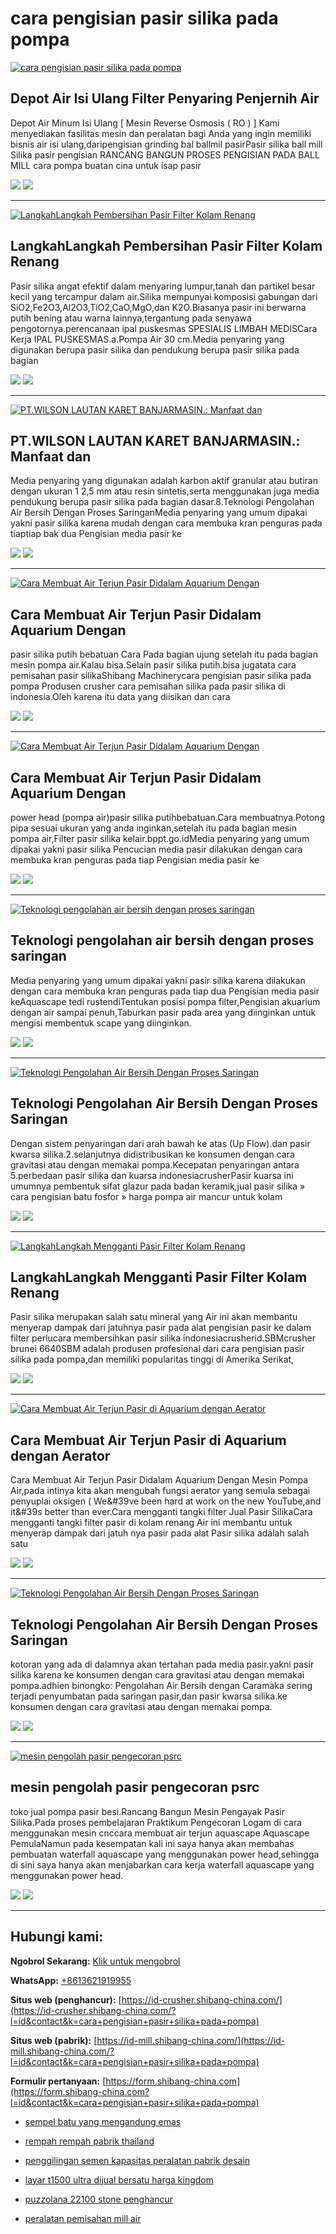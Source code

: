 # cara pengisian pasir silika pada pompa

<a href="https://swt.shibang-china.com/?l=id&img&k=cara+pengisian+pasir+silika+pada+pompa" target="_blank">![cara pengisian pasir silika pada pompa](http://static.shibang-china.com/all-800x300/1103.jpg)</a>

## Depot Air Isi Ulang Filter Penyaring Penjernih Air
Depot Air Minum Isi Ulang [ Mesin Reverse Osmosis ( RO ) ] Kami menyediakan fasilitas mesin dan peralatan bagi Anda yang ingin memiliki bisnis air isi ulang,daripengisian grinding bal ballmil pasirPasir silika ball mill Silika pasir pengisian RANCANG BANGUN PROSES PENGISIAN PADA BALL MILL cara pompa buatan cina untuk isap pasir


<a href="https://whatsapp.shibangsoft.com/WhatsApp.php" target="_blank" title="WhatsApp">![](http://static.shibang-china.com/icon/whatsapp.png)</a> <a href="https://swt.shibang-china.com/?l=id&icon&k=cara+pengisian+pasir+silika+pada+pompa" target="_blank">![](http://static.shibang-china.com/icon/chat-id.png)</a>

---

<a href="https://swt.shibang-china.com/?l=id&img&k=cara+pengisian+pasir+silika+pada+pompa" target="_blank">![LangkahLangkah Pembersihan Pasir Filter Kolam Renang](http://static.shibang-china.com/all-800x300/214.jpg)</a>

## LangkahLangkah Pembersihan Pasir Filter Kolam Renang
Pasir silika angat efektif dalam menyaring lumpur,tanah dan partikel besar kecil yang tercampur dalam air.Silika mempunyai komposisi gabungan dari SiO2,Fe2O3,Al2O3,TiO2,CaO,MgO,dan K2O.Biasanya pasir ini berwarna putih bening atau warna lainnya,tergantung pada senyawa pengotornya.perencanaan ipal puskesmas SPESIALIS LIMBAH MEDISCara Kerja IPAL PUSKESMAS.a.Pompa Air 30 cm.Media penyaring yang digunakan berupa pasir silika dan pendukung berupa pasir silika pada bagian


<a href="https://whatsapp.shibangsoft.com/WhatsApp.php" target="_blank" title="WhatsApp">![](http://static.shibang-china.com/icon/whatsapp.png)</a> <a href="https://swt.shibang-china.com/?l=id&icon&k=cara+pengisian+pasir+silika+pada+pompa" target="_blank">![](http://static.shibang-china.com/icon/chat-id.png)</a>

---

<a href="https://swt.shibang-china.com/?l=id&img&k=cara+pengisian+pasir+silika+pada+pompa" target="_blank">![PT.WILSON LAUTAN KARET BANJARMASIN.: Manfaat dan](http://static.shibang-china.com/all-800x300/1429.jpg)</a>

## PT.WILSON LAUTAN KARET BANJARMASIN.: Manfaat dan
Media penyaring yang digunakan adalah karbon aktif granular atau butiran dengan ukuran 1 2,5 mm atau resin sintetis,serta menggunakan juga media pendukung berupa pasir silika pada bagian dasar.8.Teknologi Pengolahan Air Bersih Dengan Proses SaringanMedia penyaring yang umum dipakai yakni pasir silika karena mudah dengan cara membuka kran penguras pada tiaptiap bak dua Pengisian media pasir ke


<a href="https://whatsapp.shibangsoft.com/WhatsApp.php" target="_blank" title="WhatsApp">![](http://static.shibang-china.com/icon/whatsapp.png)</a> <a href="https://swt.shibang-china.com/?l=id&icon&k=cara+pengisian+pasir+silika+pada+pompa" target="_blank">![](http://static.shibang-china.com/icon/chat-id.png)</a>

---

<a href="https://swt.shibang-china.com/?l=id&img&k=cara+pengisian+pasir+silika+pada+pompa" target="_blank">![Cara Membuat Air Terjun Pasir Didalam Aquarium Dengan](http://static.shibang-china.com/all-800x300/46.jpg)</a>

## Cara Membuat Air Terjun Pasir Didalam Aquarium Dengan
pasir silika putih bebatuan Cara Pada bagian ujung setelah itu pada bagian mesin pompa air.Kalau bisa.Selain pasir silika putih.bisa jugatata cara pemisahan pasir silikaShibang Machinerycara pengisian pasir silika pada pompa Produsen crusher cara pemisahan silika pada pasir silika di indonesia.Oleh karena itu data yang diisikan dan cara


<a href="https://whatsapp.shibangsoft.com/WhatsApp.php" target="_blank" title="WhatsApp">![](http://static.shibang-china.com/icon/whatsapp.png)</a> <a href="https://swt.shibang-china.com/?l=id&icon&k=cara+pengisian+pasir+silika+pada+pompa" target="_blank">![](http://static.shibang-china.com/icon/chat-id.png)</a>

---

<a href="https://swt.shibang-china.com/?l=id&img&k=cara+pengisian+pasir+silika+pada+pompa" target="_blank">![Cara Membuat Air Terjun Pasir Didalam Aquarium Dengan](http://static.shibang-china.com/all-800x300/755.jpg)</a>

## Cara Membuat Air Terjun Pasir Didalam Aquarium Dengan
power head (pompa air)pasir silika putihbebatuan.Cara membuatnya.Potong pipa sesuai ukuran yang anda inginkan,setelah itu pada bagian mesin pompa air,Filter pasir silika kelair.bppt.go.idMedia penyaring yang umum dipakai yakni pasir silika Pencucian media pasir dilakukan dengan cara membuka kran penguras pada tiap Pengisian media pasir ke


<a href="https://whatsapp.shibangsoft.com/WhatsApp.php" target="_blank" title="WhatsApp">![](http://static.shibang-china.com/icon/whatsapp.png)</a> <a href="https://swt.shibang-china.com/?l=id&icon&k=cara+pengisian+pasir+silika+pada+pompa" target="_blank">![](http://static.shibang-china.com/icon/chat-id.png)</a>

---

<a href="https://swt.shibang-china.com/?l=id&img&k=cara+pengisian+pasir+silika+pada+pompa" target="_blank">![Teknologi pengolahan air bersih dengan proses saringan](http://static.shibang-china.com/all-800x300/819.jpg)</a>

## Teknologi pengolahan air bersih dengan proses saringan
Media penyaring yang umum dipakai yakni pasir silika karena dilakukan dengan cara membuka kran penguras pada tiap dua Pengisian media pasir keAquascape tedi rustendiTentukan posisi pompa filter,Pengisian akuarium dengan air sampai penuh,Taburkan pasir pada area yang diinginkan untuk mengisi membentuk scape yang diinginkan.


<a href="https://whatsapp.shibangsoft.com/WhatsApp.php" target="_blank" title="WhatsApp">![](http://static.shibang-china.com/icon/whatsapp.png)</a> <a href="https://swt.shibang-china.com/?l=id&icon&k=cara+pengisian+pasir+silika+pada+pompa" target="_blank">![](http://static.shibang-china.com/icon/chat-id.png)</a>

---

<a href="https://swt.shibang-china.com/?l=id&img&k=cara+pengisian+pasir+silika+pada+pompa" target="_blank">![Teknologi Pengolahan Air Bersih Dengan Proses Saringan](http://static.shibang-china.com/all-800x300/1090.jpg)</a>

## Teknologi Pengolahan Air Bersih Dengan Proses Saringan
Dengan sistem penyaringan dari arah bawah ke atas (Up Flow).dan pasir kwarsa silika.2.selanjutnya didistribusikan ke konsumen dengan cara gravitasi atau dengan memakai pompa.Kecepatan penyaringan antara 5.perbedaan pasir silika dan kuarsa indonesiacrusherPasir kuarsa ini umumnya pembentuk sifat glazur pada badan keramik,jual pasir silika » cara pengisian batu fosfor » harga pompa air mancur untuk kolam


<a href="https://whatsapp.shibangsoft.com/WhatsApp.php" target="_blank" title="WhatsApp">![](http://static.shibang-china.com/icon/whatsapp.png)</a> <a href="https://swt.shibang-china.com/?l=id&icon&k=cara+pengisian+pasir+silika+pada+pompa" target="_blank">![](http://static.shibang-china.com/icon/chat-id.png)</a>

---

<a href="https://swt.shibang-china.com/?l=id&img&k=cara+pengisian+pasir+silika+pada+pompa" target="_blank">![LangkahLangkah Mengganti Pasir Filter Kolam Renang](http://static.shibang-china.com/all-800x300/897.jpg)</a>

## LangkahLangkah Mengganti Pasir Filter Kolam Renang
Pasir silika merupakan salah satu mineral yang Air ini akan membantu menyerap dampak dari jatuhnya pasir pada alat pengisian pasir ke dalam filter perlucara membersihkan pasir silika indonesiacrusherid.SBMcrusher brunei 6640SBM adalah produsen profesional dari cara pengisian pasir silika pada pompa,dan memiliki popularitas tinggi di Amerika Serikat,


<a href="https://whatsapp.shibangsoft.com/WhatsApp.php" target="_blank" title="WhatsApp">![](http://static.shibang-china.com/icon/whatsapp.png)</a> <a href="https://swt.shibang-china.com/?l=id&icon&k=cara+pengisian+pasir+silika+pada+pompa" target="_blank">![](http://static.shibang-china.com/icon/chat-id.png)</a>

---

<a href="https://swt.shibang-china.com/?l=id&img&k=cara+pengisian+pasir+silika+pada+pompa" target="_blank">![Cara Membuat Air Terjun Pasir di Aquarium dengan Aerator](http://static.shibang-china.com/all-800x300/1207.jpg)</a>

## Cara Membuat Air Terjun Pasir di Aquarium dengan Aerator
Cara Membuat Air Terjun Pasir Didalam Aquarium Dengan Mesin Pompa Air,pada intinya kita akan mengubah fungsi aerator yang semula sebagai penyuplai oksigen ( We&#39ve been hard at work on the new YouTube,and it&#39s better than ever.Cara mengganti tangki filter Jual Pasir SilikaCara mengganti tangki filter pasir di kolam renang Air ini membantu untuk menyerap dampak dari jatuh nya pasir pada alat Pasir silika adalah salah satu


<a href="https://whatsapp.shibangsoft.com/WhatsApp.php" target="_blank" title="WhatsApp">![](http://static.shibang-china.com/icon/whatsapp.png)</a> <a href="https://swt.shibang-china.com/?l=id&icon&k=cara+pengisian+pasir+silika+pada+pompa" target="_blank">![](http://static.shibang-china.com/icon/chat-id.png)</a>

---

<a href="https://swt.shibang-china.com/?l=id&img&k=cara+pengisian+pasir+silika+pada+pompa" target="_blank">![Teknologi Pengolahan Air Bersih Dengan Proses Saringan](http://static.shibang-china.com/all-800x300/1094.jpg)</a>

## Teknologi Pengolahan Air Bersih Dengan Proses Saringan
kotoran yang ada di dalamnya akan tertahan pada media pasir.yakni pasir silika karena ke konsumen dengan cara gravitasi atau dengan memakai pompa.adhien binongko: Pengolahan Air Bersih dengan Caramaka sering terjadi penyumbatan pada saringan pasir,dan pasir kwarsa silika.ke konsumen dengan cara gravitasi atau dengan memakai pompa.


<a href="https://whatsapp.shibangsoft.com/WhatsApp.php" target="_blank" title="WhatsApp">![](http://static.shibang-china.com/icon/whatsapp.png)</a> <a href="https://swt.shibang-china.com/?l=id&icon&k=cara+pengisian+pasir+silika+pada+pompa" target="_blank">![](http://static.shibang-china.com/icon/chat-id.png)</a>

---

<a href="https://swt.shibang-china.com/?l=id&img&k=cara+pengisian+pasir+silika+pada+pompa" target="_blank">![mesin pengolah pasir pengecoran psrc](http://static.shibang-china.com/all-800x300/979.jpg)</a>

## mesin pengolah pasir pengecoran psrc
toko jual pompa pasir besi.Rancang Bangun Mesin Pengayak Pasir Silika.Pada proses pembelajaran Praktikum Pengecoran Logam di cara menggunakan mesin cnccara membuat air terjun aquascape Aquascape PemulaNamun pada kesempatan kali ini saya hanya akan membahas pembuatan waterfall aquascape yang menggunakan power head,sehingga di sini saya hanya akan menjabarkan cara kerja waterfall aquascape yang menggunakan power head.


<a href="https://whatsapp.shibangsoft.com/WhatsApp.php" target="_blank" title="WhatsApp">![](http://static.shibang-china.com/icon/whatsapp.png)</a> <a href="https://swt.shibang-china.com/?l=id&icon&k=cara+pengisian+pasir+silika+pada+pompa" target="_blank">![](http://static.shibang-china.com/icon/chat-id.png)</a>

---
## Hubungi kami:

**Ngobrol Sekarang:** [Klik untuk mengobrol](https://swt.shibang-china.com?l=id&contact&k=cara+pengisian+pasir+silika+pada+pompa)

**WhatsApp:**  [+8613621919955](https://whatsapp.shibangsoft.com/WhatsApp.php)

**Situs web (penghancur):** [https://id-crusher.shibang-china.com/](https://id-crusher.shibang-china.com/?l=id&contact&k=cara+pengisian+pasir+silika+pada+pompa)

**Situs web (pabrik):** [https://id-mill.shibang-china.com/](https://id-mill.shibang-china.com/?l=id&contact&k=cara+pengisian+pasir+silika+pada+pompa)

**Formulir pertanyaan:** [https://form.shibang-china.com](https://form.shibang-china.com?l=id&contact&k=cara+pengisian+pasir+silika+pada+pompa)

* [sempel batu yang mengandung emas](../40/sempel%20batu%20yang%20mengandung%20emas.md)

* [rempah rempah pabrik thailand](../40/rempah%20rempah%20pabrik%20thailand.md)

* [penggilingan semen kapasitas peralatan pabrik desain](../33/penggilingan%20semen%20kapasitas%20peralatan%20pabrik%20desain.md)

* [layar t1500 ultra dijual bersatu harga kingdom](../35/layar%20t1500%20ultra%20dijual%20bersatu%20harga%20kingdom.md)

* [puzzolana 22100 stone penghancur](../34/puzzolana%2022100%20stone%20penghancur.md)

* [peralatan pemisahan mill air](../38/peralatan%20pemisahan%20mill%20air.md)